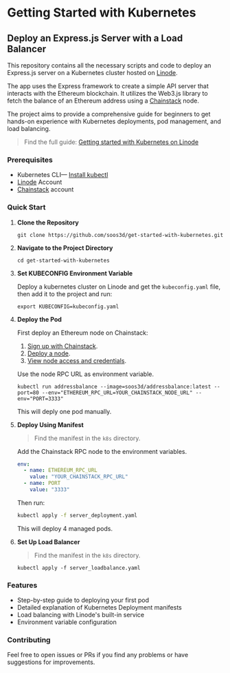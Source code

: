 # Getting Started with Kubernetes

## Deploy an Express.js Server with a Load Balancer

This repository contains all the necessary scripts and code to deploy an Express.js server on a Kubernetes cluster hosted on [Linode](https://cloud.linode.com/dashboard).

The app uses the Express framework to create a simple API server that interacts with the Ethereum blockchain. It utilizes the Web3.js library to fetch the balance of an Ethereum address using a [Chainstack](https://chainstack.com/) node.

The project aims to provide a comprehensive guide for beginners to get hands-on experience with Kubernetes deployments, pod management, and load balancing.

> Find the full guide: [Getting started with Kubernetes on Linode](https://blog.davideai.dev/getting-started-with-kubernetes-on-linode)

### Prerequisites

- Kubernetes CLI— [Install kubectl](https://kubernetes.io/docs/tasks/tools/)
- [Linode](https://cloud.linode.com/dashboard) Account
- [Chainstack](https://console.chainstack.com/user/account/create) account

### Quick Start

1. **Clone the Repository**

   ```
   git clone https://github.com/soos3d/get-started-with-kubernetes.git
   ```

2. **Navigate to the Project Directory**

   ```
   cd get-started-with-kubernetes
   ```

3. **Set KUBECONFIG Environment Variable**

   Deploy a kubernetes cluster on Linode and get the `kubeconfig.yaml` file, then add it to the project and run:

   ```
   export KUBECONFIG=kubeconfig.yaml
   ```

4. **Deploy the Pod**

   First deploy an Ethereum node on Chainstack:

   1. [Sign up with Chainstack](https://console.chainstack.com/user/account/create).
   1. [Deploy a node](https://docs.chainstack.com/platform/join-a-public-network).
   1. [View node access and credentials](https://docs.chainstack.com/platform/view-node-access-and-credentials).

   Use the node RPC URL as environment variable.

   ```
   kubectl run addressbalance --image=soos3d/addressbalance:latest --port=80 --env="ETHEREUM_RPC_URL=YOUR_CHAINSTACK_NODE_URL" --env="PORT=3333"
   ```

   This will deply one pod manually.

5. **Deploy Using Manifest**

   > Find the manifest in the `k8s` directory.

   Add the Chainstack RPC node to the environment variables.

   ```yaml
   env:
     - name: ETHEREUM_RPC_URL
       value: "YOUR_CHAINSTACK_RPC_URL"
     - name: PORT
       value: "3333"
   ```

   Then run:

   ```sh
   kubectl apply -f server_deployment.yaml
   ```

   This will deploy 4 managed pods.

6. **Set Up Load Balancer**

   > Find the manifest in the `k8s` directory.

   ```
   kubectl apply -f server_loadbalance.yaml
   ```

### Features

- Step-by-step guide to deploying your first pod
- Detailed explanation of Kubernetes Deployment manifests
- Load balancing with Linode's built-in service
- Environment variable configuration

### Contributing

Feel free to open issues or PRs if you find any problems or have suggestions for improvements.
